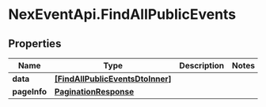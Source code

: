 # NexEventApi.FindAllPublicEvents

## Properties

Name | Type | Description | Notes
------------ | ------------- | ------------- | -------------
**data** | [**[FindAllPublicEventsDtoInner]**](FindAllPublicEventsDtoInner.md) |  | 
**pageInfo** | [**PaginationResponse**](PaginationResponse.md) |  | 


